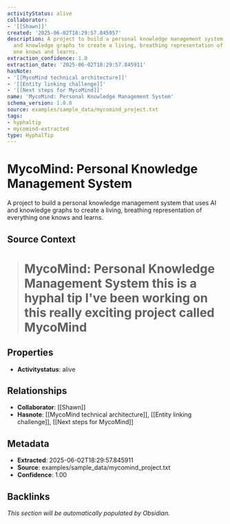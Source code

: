 ```yaml
---
activityStatus: alive
collaborator:
- '[[Shawn]]'
created: '2025-06-02T18:29:57.845957'
description: A project to build a personal knowledge management system that uses AI
  and knowledge graphs to create a living, breathing representation of everything
  one knows and learns.
extraction_confidence: 1.0
extraction_date: '2025-06-02T18:29:57.845911'
hasNote:
- '[[MycoMind technical architecture]]'
- '[[Entity linking challenge]]'
- '[[Next steps for MycoMind]]'
name: 'MycoMind: Personal Knowledge Management System'
schema_version: 1.0.0
source: examples/sample_data/mycomind_project.txt
tags:
- hyphaltip
- mycomind-extracted
type: HyphalTip
---
```


# MycoMind: Personal Knowledge Management System

A project to build a personal knowledge management system that uses AI and knowledge graphs to create a living, breathing representation of everything one knows and learns.

## Source Context

> # MycoMind: Personal Knowledge Management System this is a hyphal tip I've been working on this really exciting project called MycoMind

## Properties
- **Activitystatus**: alive

## Relationships
- **Collaborator**: [[Shawn]]
- **Hasnote**: [[MycoMind technical architecture]], [[Entity linking challenge]], [[Next steps for MycoMind]]

## Metadata
- **Extracted**: 2025-06-02T18:29:57.845911
- **Source**: examples/sample_data/mycomind_project.txt
- **Confidence**: 1.00

## Backlinks

*This section will be automatically populated by Obsidian.*
